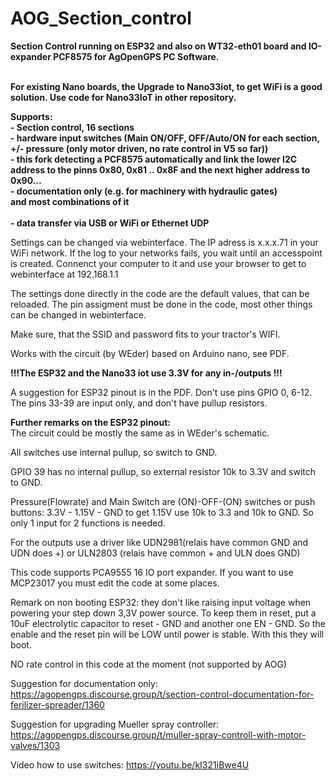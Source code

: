 # AOG_Section_control

<b>Section Control running on ESP32 and also on WT32-eth01 board and IO-expander PCF8575 for AgOpenGPS PC Software.<br><br>
          
For existing Nano boards, the Upgrade to Nano33iot, to get WiFi is a good solution. Use code for Nano33IoT in other repository.
          
Supports: <br>- Section control, 16 sections
          <br>- hardware input switches (Main ON/OFF, OFF/Auto/ON for each section, +/- pressure (only motor driven, no rate control in V5 so far))
          <br>- this fork detecting a PCF8575 automatically and link the lower I2C address to the pinns 0x80, 0x81 .. 0x8F and the next higher address to 0x90...
          <br>- documentation only (e.g. for machinery with hydraulic gates)
   <br>and most combinations of it
   <br>
   <br>- data transfer via USB or WiFi or Ethernet UDP</b>
   

Settings can be changed via webinterface. The IP adress is x.x.x.71 in your WiFi network. If the log to your networks fails, you wait until an accesspoint is created. Connenct your computer to it and use your browser to get to webinterface at 192.168.1.1

The settings done directly in the code are the default values, that can be reloaded. The pin assigment must be done in the code, most other things can be changed in webinterface.

Make sure, that the SSID and password fits to your tractor's WIFI.

Works with the circuit (by WEder) based on Arduino nano, see PDF.

<b>!!!The ESP32 and the Nano33 iot use 3.3V for any in-/outputs !!!</b>

A suggestion for ESP32 pinout is in the PDF. Don't use pins GPIO 0, 6-12. The pins 33-39 are input only, and don't have pullup resistors.

<b>Further remarks on the ESP32 pinout:</b><br>
The circuit could be mostly the same as in WEder's schematic.

All switches use internal pullup, so switch to GND.

GPIO 39 has no internal pullup, so external resistor 10k to 3.3V and switch to GND.

Pressure(Flowrate) and Main Switch are (ON)-OFF-(ON) switches or push buttons: 3.3V - 1.15V - GND to get 1.15V use 10k to 3.3 and 10k to GND. So only 1 input for 2 functions is needed.

For the outputs use a driver like UDN2981(relais have common GND and UDN does +) or ULN2803 (relais have common + and ULN does GND) 

This code supports PCA9555 16 IO port expander. If you want to use MCP23017 you must edit the code at some places.

Remark on non booting ESP32: they don't like raising input voltage when powering your step down 3,3V power source. To keep them in reset, put a 10uF electrolytic capacitor to reset - GND and another one EN - GND. So the enable and the reset pin will be LOW until power is stable. With this they will boot.

NO rate control in this code at the moment (not supported by AOG)

Suggestion for documentation only: https://agopengps.discourse.group/t/section-control-documentation-for-ferilizer-spreader/1360

Suggestion for upgrading Mueller spray controller: https://agopengps.discourse.group/t/muller-spray-controll-with-motor-valves/1303

Video how to use switches: https://youtu.be/kI321iBwe4U
